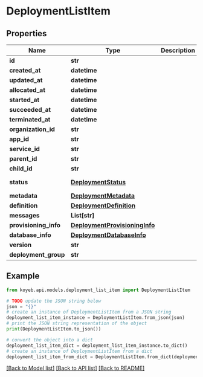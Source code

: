 # DeploymentListItem


## Properties

Name | Type | Description | Notes
------------ | ------------- | ------------- | -------------
**id** | **str** |  | [optional] 
**created_at** | **datetime** |  | [optional] 
**updated_at** | **datetime** |  | [optional] 
**allocated_at** | **datetime** |  | [optional] 
**started_at** | **datetime** |  | [optional] 
**succeeded_at** | **datetime** |  | [optional] 
**terminated_at** | **datetime** |  | [optional] 
**organization_id** | **str** |  | [optional] 
**app_id** | **str** |  | [optional] 
**service_id** | **str** |  | [optional] 
**parent_id** | **str** |  | [optional] 
**child_id** | **str** |  | [optional] 
**status** | [**DeploymentStatus**](DeploymentStatus.md) |  | [optional] [default to DeploymentStatus.PENDING]
**metadata** | [**DeploymentMetadata**](DeploymentMetadata.md) |  | [optional] 
**definition** | [**DeploymentDefinition**](DeploymentDefinition.md) |  | [optional] 
**messages** | **List[str]** |  | [optional] 
**provisioning_info** | [**DeploymentProvisioningInfo**](DeploymentProvisioningInfo.md) |  | [optional] 
**database_info** | [**DeploymentDatabaseInfo**](DeploymentDatabaseInfo.md) |  | [optional] 
**version** | **str** |  | [optional] 
**deployment_group** | **str** |  | [optional] 

## Example

```python
from koyeb.api.models.deployment_list_item import DeploymentListItem

# TODO update the JSON string below
json = "{}"
# create an instance of DeploymentListItem from a JSON string
deployment_list_item_instance = DeploymentListItem.from_json(json)
# print the JSON string representation of the object
print(DeploymentListItem.to_json())

# convert the object into a dict
deployment_list_item_dict = deployment_list_item_instance.to_dict()
# create an instance of DeploymentListItem from a dict
deployment_list_item_from_dict = DeploymentListItem.from_dict(deployment_list_item_dict)
```
[[Back to Model list]](../README.md#documentation-for-models) [[Back to API list]](../README.md#documentation-for-api-endpoints) [[Back to README]](../README.md)


